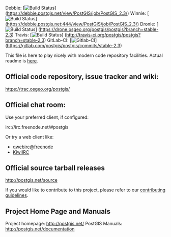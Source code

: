 Debbie:
 [![Build Status](https://debbie.postgis.net/buildStatus/icon?job=PostGIS_2.3)]
 (https://debbie.postgis.net/view/PostGIS/job/PostGIS_2.3/)
Winnie:
 [![Build Status](https://debbie.postgis.net:444/buildStatus/icon?job=PostGIS_2.3)]
 (https://debbie.postgis.net:444/view/PostGIS/job/PostGIS_2.3/)
Dronie:
 [![Build Status](https://drone.osgeo.org/api/badges/postgis/postgis/status.svg?branch=stable-2.3)]
 (https://drone.osgeo.org/postgis/postgis?branch=stable-2.3)
Travis:
 [![Build Status](https://secure.travis-ci.org/postgis/postgis.png?branch=stable-2.3)]
 (http://travis-ci.org/postgis/postgis?branch=stable-2.3)
GitLab-CI:
 [![Gitlab-CI](https://gitlab.com/postgis/postgis/badges/stable-2.3/build.svg)]
 (https://gitlab.com/postgis/postgis/commits/stable-2.3)

This file is here to play nicely with modern code repository facilities.
Actual readme is [here](README.postgis).

## Official code repository, issue tracker and wiki:
https://trac.osgeo.org/postgis/

## Official chat room:

Use your preferred client, if configured:

 irc://irc.freenode.net/#postgis

Or try a web client like:
 - [qwebirc@freenode](https://webchat.freenode.net/?channels=#postgis)
 - [KiwiIRC](https://kiwiirc.com/client/irc.freenode.net/#postgis)

## Official source tarball releases
http://postgis.net/source

If you would like to contribute to this project, please refer to our
[contributing guidelines](CONTRIBUTING.md).

## Project Home Page and Manuals
Project homepage: http://postgis.net/
PostGIS Manuals: http://postgis.net/documentation
